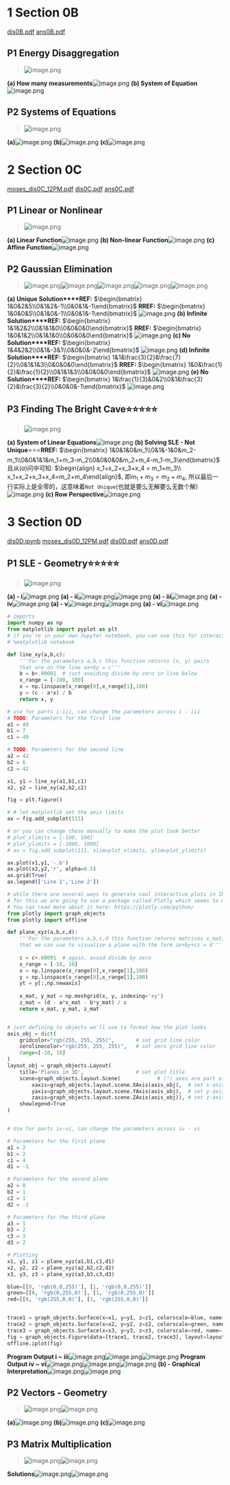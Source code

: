 # 1 Section 0B
[dis0B.pdf](https://www.yuque.com/attachments/yuque/0/2023/pdf/12393765/1675673733894-a636f229-d055-41c6-bc52-87d9c7675d18.pdf)
[ans0B.pdf](https://www.yuque.com/attachments/yuque/0/2023/pdf/12393765/1675673733800-e21b49d6-6264-4d8f-bfe8-1cc84ee78dac.pdf)


## P1 Energy Disaggregation
> ![image.png](Section_0's.assets/20230302_1053326260.png)

**(a) How many measurements**![image.png](Section_0's.assets/20230302_1053322574.png)
**(b) System of Equation**![image.png](Section_0's.assets/20230302_1053331176.png)



## P2 Systems of Equations
> ![image.png](Section_0's.assets/20230302_1053339552.png)

**(a)**![image.png](Section_0's.assets/20230302_1053332792.png)
**(b)**![image.png](Section_0's.assets/20230302_1053335671.png)
**(c)**![image.png](Section_0's.assets/20230302_1053331336.png)

# 2 Section 0C
[moses_dis0C_12PM.pdf](https://www.yuque.com/attachments/yuque/0/2023/pdf/12393765/1675674654721-4e321a0d-1d81-4606-a7e6-cb00e104db8c.pdf)
[dis0C.pdf](https://www.yuque.com/attachments/yuque/0/2023/pdf/12393765/1675673733910-c1d1fd0a-a0ec-4389-8e5a-dbade457da4f.pdf)
[ans0C.pdf](https://www.yuque.com/attachments/yuque/0/2023/pdf/12393765/1675673733887-c93c9ab2-8b2c-4044-967d-80fbf998e384.pdf)


## P1 Linear or Nonlinear
> ![image.png](Section_0's.assets/20230302_1053335762.png)

**(a) Linear Function**![image.png](Section_0's.assets/20230302_1053335160.png)
**(b) Non-linear Function**![image.png](Section_0's.assets/20230302_1053333554.png)
**(c) Affine Function**![image.png](Section_0's.assets/20230302_1053346291.png)


## P2 Gaussian Elimination
> ![image.png](Section_0's.assets/20230302_1053341724.png)![image.png](Section_0's.assets/20230302_1053343127.png)![image.png](Section_0's.assets/20230302_1053342666.png)![image.png](Section_0's.assets/20230302_1053347644.png)![image.png](Section_0's.assets/20230302_1053348274.png)

**(a) Unique Solution****REF:**
$\begin{bmatrix} 1&0&2&5\\0&1&2&-1\\0&0&1&-1\end{bmatrix}$
**RREF:**
$\begin{bmatrix} 1&0&0&5\\0&1&0&-1\\0&0&1&-1\end{bmatrix}$
![image.png](Section_0's.assets/20230302_1053342579.png)
**(b) Infinite Solution****REF:**
$\begin{bmatrix} 1&1&2&2\\0&1&1&0\\0&0&0&0\end{bmatrix}$
**RREF:**
$\begin{bmatrix} 1&0&1&2\\0&1&1&0\\0&0&0&0\end{bmatrix}$
![image.png](Section_0's.assets/20230302_1053349253.png)
**(c) No Solution****REF:**
$\begin{bmatrix} 1&4&2&2\\0&1&-3&1\\0&0&0&-2\end{bmatrix}$
![image.png](Section_0's.assets/20230302_1053343686.png)
**(d) Infinite Solution****REF:**
$\begin{bmatrix} 1&1&\frac{3}{2}&\frac{7}{2}\\0&1&1&3\\0&0&0&0\end{bmatrix}$
**RREF:**
$\begin{bmatrix} 1&0&\frac{1}{2}&\frac{1}{2}\\0&1&1&3\\0&0&0&0\end{bmatrix}$
![image.png](Section_0's.assets/20230302_1053348907.png)
**(e) No Solution****REF:**
$\begin{bmatrix} 1&\frac{1}{3}&0&2\\0&1&\frac{3}{2}&\frac{3}{2}\\0&0&0&-1\end{bmatrix}$
![image.png](Section_0's.assets/20230302_1053347147.png)


## P3 Finding The Bright Cave⭐⭐⭐⭐⭐
> ![image.png](Section_0's.assets/20230302_1053351236.png)

**(a) System of Linear Equations**![image.png](Section_0's.assets/20230302_1053352998.png)
**(b) Solving SLE - Not Unique**⭐⭐⭐**RREF:**
$\begin{bmatrix} 1&0&1&0&m_1\\0&1&-1&0&m_2-m_1\\0&0&1&1&m_1+m_3-m_2\\0&0&0&0&m_2+m_4-m_1-m_3\end{bmatrix}$
且从$(a)$问中可知:
$\begin{align} x_1+x_2+x_3+x_4 = m_1+m_3\\ x_1+x_2+x_3+x_4=m_2+m_4\end{align}$, 即$m_1+m_3 = m_2+m_4$, 所以最后一行实际上是全零的，这意味着`Not Unique`(也就是要么无解要么无数个解)
![image.png](Section_0's.assets/20230302_1053355604.png)
**(c) Row Perspective**![image.png](Section_0's.assets/20230302_1053353399.png)


# 3 Section 0D
[dis0D.ipynb](https://www.yuque.com/attachments/yuque/0/2023/ipynb/12393765/1675673734183-c93107fb-e97d-40e3-bff1-cfc4569f3825.ipynb)
[moses_dis0D_12PM.pdf](https://www.yuque.com/attachments/yuque/0/2023/pdf/12393765/1675678353343-82d8f7ac-4a04-4fbf-abf6-7add34125122.pdf)
[dis0D.pdf](https://www.yuque.com/attachments/yuque/0/2023/pdf/12393765/1675673734462-59992953-e7e3-4e4c-99cd-b8aea4f6ac25.pdf)
[ans0D.pdf](https://www.yuque.com/attachments/yuque/0/2023/pdf/12393765/1675673733904-bcf88610-0b9f-4ea5-ac94-fe2f908a3007.pdf)


## P1 SLE - Geometry⭐⭐⭐⭐⭐
> ![image.png](Section_0's.assets/20230302_1053359465.png)

**(a) - i**![image.png](Section_0's.assets/20230302_1053355077.png)
**(a) - ii**![image.png](Section_0's.assets/20230302_1053358996.png)![image.png](Section_0's.assets/20230302_1053354019.png)
**(a) - iii**![image.png](Section_0's.assets/20230302_1053368981.png)
**(a) - iv**![image.png](Section_0's.assets/20230302_1053368002.png)
**(a) - v**![image.png](Section_0's.assets/20230302_1053369740.png)![image.png](Section_0's.assets/20230302_1053365667.png)
**(a) - vi**![image.png](Section_0's.assets/20230302_1053367976.png)
```python
# imports
import numpy as np
from matplotlib import pyplot as plt
# if you're in your own Jupyter notebook, you can use this for interactive plotting
# %matplotlib notebook

def line_xy(a,b,c):
    '''For the parameters a,b,c this function returns (x, y) pairs
    that are on the line ax+by = c'''
    b = b+.00001  # just avoiding divide-by-zero in line below
    x_range = [-100, 100]
    x = np.linspace(x_range[0],x_range[1],100)
    y = (c - a*x) / b    
    return x, y

# use for parts i-iii, can change the parameters across i - iii
# TODO: Parameters for the first line
a1 = 49
b1 = 7
c1 = 49

# TODO: Parameters for the second line
a2 = 42
b2 = 6
c2 = 42

x1, y1 = line_xy(a1,b1,c1)
x2, y2 = line_xy(a2,b2,c2)

fig = plt.figure()

# # let matplotlib set the axis limits
ax = fig.add_subplot(111)

# or you can change these manually to make the plot look better
# plot_xlimits = [-100, 100] 
# plot_ylimits = [-1000, 1000] 
# ax = fig.add_subplot(111, xlim=plot_xlimits, ylim=plot_ylimits)

ax.plot(x1,y1,'-.b')
ax.plot(x2,y2,'r', alpha=0.5)
ax.grid(True)
ax.legend(['Line 1','Line 2'])
```
```python
# while there are several ways to generate cool interactive plots in IPython notebooks, 
# for this we are going to use a package called Plotly which seems to mostly work in Colab. 
# You can read more about it here: https://plotly.com/python/
from plotly import graph_objects
from plotly import offline

def plane_xyz(a,b,c,d):
    '''For the parameters a,b,c,d this function returns matrices x_mat, y_mat, and z_mat
    that we can use to visualize a plane with the form ax+by+cz = d'''
    
    c = c+.00001  # again, avoid divide by zero
    x_range = [-10, 10]
    x = np.linspace(x_range[0],x_range[1],100)
    y = np.linspace(x_range[0],x_range[1],100)
    yt = y[:,np.newaxis]
    
    x_mat, y_mat = np.meshgrid(x, y, indexing='xy')
    z_mat = (d - a*x_mat - b*y_mat) / c
    return x_mat, y_mat, z_mat


# just defining to objects we'll use to format how the plot looks
axis_obj = dict(
    gridcolor="rgb(255, 255, 255)",       # set grid line color
    zerolinecolor="rgb(255, 255, 255)",   # set zero grid line color
    range=[-10, 10]
)
layout_obj = graph_objects.Layout(
    title='Planes in 3D',                 # set plot title
    scene=graph_objects.layout.Scene(            # (!) axes are part of a 'scene' in 3d plotly plots
        xaxis=graph_objects.layout.scene.XAxis(axis_obj),  # set x-axis style
        yaxis=graph_objects.layout.scene.YAxis(axis_obj),  # set y-axis style
        zaxis=graph_objects.layout.scene.ZAxis(axis_obj)), # set z-axis style
    showlegend=True
)


# Use for parts iv-vi, can change the parameters across iv - vi

# Parameters for the first plane
a1 = 2
b1 = 2
c1 = 4
d1 = -1

# Parameters for the second plane
a2 = 0
b2 = 1
c2 = 1
d2 = -2

# Parameters for the third plane
a3 = 1
b3 = 2
c3 = 3
d3 = 2

# Plotting 
x1, y1, z1 = plane_xyz(a1,b1,c1,d1)
x2, y2, z2 = plane_xyz(a2,b2,c2,d2)
x3, y3, z3 = plane_xyz(a3,b3,c3,d3)

blue=[[0, 'rgb(0,0,255)'], [1, 'rgb(0,0,255)']]
green=[[0, 'rgb(0,255,0)'], [1, 'rgb(0,255,0)']]
red=[[0, 'rgb(255,0,0)'], [1, 'rgb(255,0,0)']]


trace1 = graph_objects.Surface(x=x1, y=y1, z=z1, colorscale=blue, name='First Plane')
trace2 = graph_objects.Surface(x=x2, y=y2, z=z2, colorscale=green, name='Second Plane')
trace3 = graph_objects.Surface(x=x3, y=y3, z=z3, colorscale=red, name='Third Plane')
fig = graph_objects.Figure(data=[trace1, trace2, trace3], layout=layout_obj)
offline.iplot(fig)
```
**Program Output i ~ iii**![image.png](Section_0's.assets/20230302_1053362988.png)![image.png](Section_0's.assets/20230302_1053366469.png)![image.png](Section_0's.assets/20230302_1053366651.png)
**Program Output iv ~ vi**![image.png](Section_0's.assets/20230302_1053365685.png)![image.png](Section_0's.assets/20230302_1053362014.png)![image.png](Section_0's.assets/20230302_1053365921.png)
**(b) - Graphical Interpretation**![image.png](Section_0's.assets/20230302_1053371844.png)![image.png](Section_0's.assets/20230302_1053374623.png)


## P2 Vectors - Geometry
> ![image.png](Section_0's.assets/20230302_1053377610.png)![image.png](Section_0's.assets/20230302_1053375506.png)

**(a)**![image.png](Section_0's.assets/20230302_1053372013.png)
**(b)**![image.png](Section_0's.assets/20230302_1053374879.png)
**(c)**![image.png](Section_0's.assets/20230302_1053371517.png)

## P3 Matrix Multiplication
> ![image.png](Section_0's.assets/20230302_1053375563.png)![image.png](Section_0's.assets/20230302_1053373175.png)

**Solutions**![image.png](Section_0's.assets/20230302_1053387331.png)![image.png](Section_0's.assets/20230302_1053381943.png)
